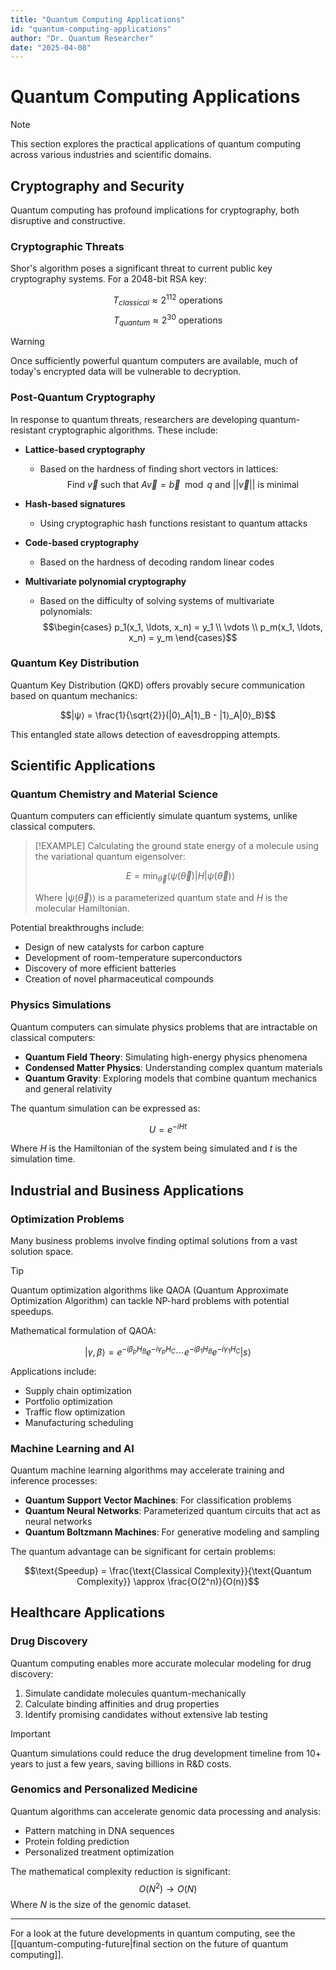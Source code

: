```yaml
---
title: "Quantum Computing Applications"
id: "quantum-computing-applications"
author: "Dr. Quantum Researcher"
date: "2025-04-08"
---
```


# Quantum Computing Applications

> [!NOTE]
> This section explores the practical applications of quantum computing across various industries and scientific domains.

## Cryptography and Security

Quantum computing has profound implications for cryptography, both disruptive and constructive.

### Cryptographic Threats

Shor's algorithm poses a significant threat to current public key cryptography systems. For a 2048-bit RSA key:

$$T_{classical} \approx 2^{112} \text{ operations}$$
$$T_{quantum} \approx 2^{30} \text{ operations}$$

> [!WARNING]
> Once sufficiently powerful quantum computers are available, much of today's encrypted data will be vulnerable to decryption.

### Post-Quantum Cryptography

In response to quantum threats, researchers are developing quantum-resistant cryptographic algorithms. These include:

- **Lattice-based cryptography**
  - Based on the hardness of finding short vectors in lattices:
    $$\text{Find } \vec{v} \text{ such that } A\vec{v} = \vec{b} \mod q \text{ and } ||\vec{v}|| \text{ is minimal}$$

- **Hash-based signatures**
  - Using cryptographic hash functions resistant to quantum attacks

- **Code-based cryptography**
  - Based on the hardness of decoding random linear codes

- **Multivariate polynomial cryptography**
  - Based on the difficulty of solving systems of multivariate polynomials:
    $$\begin{cases}
    p_1(x_1, \ldots, x_n) = y_1 \\
    \vdots \\
    p_m(x_1, \ldots, x_n) = y_m
    \end{cases}$$

### Quantum Key Distribution

Quantum Key Distribution (QKD) offers provably secure communication based on quantum mechanics:

$$|ψ⟩ = \frac{1}{\sqrt{2}}(|0⟩_A|1⟩_B - |1⟩_A|0⟩_B)$$

This entangled state allows detection of eavesdropping attempts.

## Scientific Applications

### Quantum Chemistry and Material Science

Quantum computers can efficiently simulate quantum systems, unlike classical computers.

> [!EXAMPLE]
> Calculating the ground state energy of a molecule using the variational quantum eigensolver:
> 
> $$E = \min_{\vec{\theta}} \langle \psi(\vec{\theta})| H |\psi(\vec{\theta}) \rangle$$
> 
> Where $|\psi(\vec{\theta})\rangle$ is a parameterized quantum state and $H$ is the molecular Hamiltonian.

Potential breakthroughs include:
- Design of new catalysts for carbon capture
- Development of room-temperature superconductors
- Discovery of more efficient batteries
- Creation of novel pharmaceutical compounds

### Physics Simulations

Quantum computers can simulate physics problems that are intractable on classical computers:

- **Quantum Field Theory**: Simulating high-energy physics phenomena
- **Condensed Matter Physics**: Understanding complex quantum materials
- **Quantum Gravity**: Exploring models that combine quantum mechanics and general relativity

The quantum simulation can be expressed as:

$$U = e^{-iHt}$$

Where $H$ is the Hamiltonian of the system being simulated and $t$ is the simulation time.

## Industrial and Business Applications

### Optimization Problems

Many business problems involve finding optimal solutions from a vast solution space.

> [!TIP]
> Quantum optimization algorithms like QAOA (Quantum Approximate Optimization Algorithm) can tackle NP-hard problems with potential speedups.

Mathematical formulation of QAOA:

$$|\gamma, \beta\rangle = e^{-i\beta_p H_B} e^{-i\gamma_p H_C} \cdots e^{-i\beta_1 H_B} e^{-i\gamma_1 H_C} |s\rangle$$

Applications include:
- Supply chain optimization
- Portfolio optimization
- Traffic flow optimization
- Manufacturing scheduling

### Machine Learning and AI

Quantum machine learning algorithms may accelerate training and inference processes:

- **Quantum Support Vector Machines**: For classification problems
- **Quantum Neural Networks**: Parameterized quantum circuits that act as neural networks
- **Quantum Boltzmann Machines**: For generative modeling and sampling

The quantum advantage can be significant for certain problems:

$$\text{Speedup} = \frac{\text{Classical Complexity}}{\text{Quantum Complexity}} \approx \frac{O(2^n)}{O(n)}$$

<div data-component="QuantumMachineLearningDemo"></div>

## Healthcare Applications

### Drug Discovery

Quantum computing enables more accurate molecular modeling for drug discovery:

1. Simulate candidate molecules quantum-mechanically
2. Calculate binding affinities and drug properties
3. Identify promising candidates without extensive lab testing

> [!IMPORTANT]
> Quantum simulations could reduce the drug development timeline from 10+ years to just a few years, saving billions in R&D costs.

### Genomics and Personalized Medicine

Quantum algorithms can accelerate genomic data processing and analysis:

- Pattern matching in DNA sequences
- Protein folding prediction
- Personalized treatment optimization

The mathematical complexity reduction is significant:
$$O(N^2) \rightarrow O(N)$$
Where $N$ is the size of the genomic dataset.

***

For a look at the future developments in quantum computing, see the [[quantum-computing-future|final section on the future of quantum computing]].
